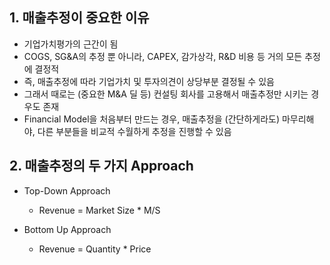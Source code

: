 ## 1. 매출추정이 중요한 이유

- 기업가치평가의 근간이 됨
- COGS, SG&A의 추정 뿐 아니라, CAPEX, 감가상각, R&D 비용 등 거의 모든 추정에 결정적
- 즉, 매출추정에 따라 기업가치 및 투자의견이 상당부분 결정될 수 있음
- 그래서 때로는 (중요한 M&A 딜 등) 컨설팅 회사를 고용해서 매출추정만 시키는 경우도 존재
- Financial Model을 처음부터 만드는 경우, 매출추정을 (간단하게라도) 마무리해야, 다른 부분들을 비교적 수월하게 추정을 진행할 수 있음

## 2. 매출추정의 두 가지 Approach

- Top-Down Approach
    - Revenue = Market Size * M/S

- Bottom Up Approach
    - Revenue = Quantity * Price